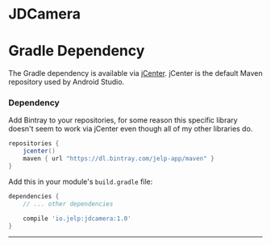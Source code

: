 # JDCamera

# Gradle Dependency
The Gradle dependency is available via [jCenter](https://bintray.com/jelp-app/maven/jdcamera/view).
jCenter is the default Maven repository used by Android Studio.

### Dependency

Add Bintray to your repositories, for some reason this specific library doesn't seem to work via jCenter
even though all of my other libraries do.

```gradle
repositories {
    jcenter()
    maven { url "https://dl.bintray.com/jelp-app/maven" }
}
```

Add this in your module's `build.gradle` file:

```gradle
dependencies {
    // ... other dependencies

    compile 'io.jelp:jdcamera:1.0'
}
```

---

